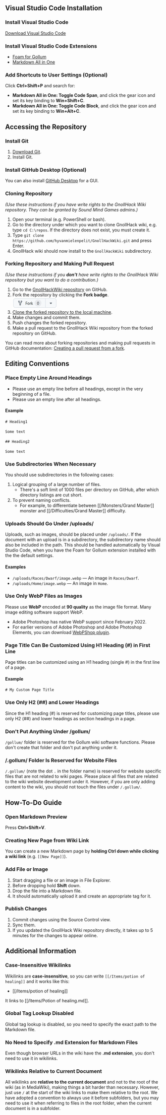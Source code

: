 ## Visual Studio Code Installation

### Install Visual Studio Code

[Download Visual Studio Code](https://code.visualstudio.com/)

### Install Visual Studio Code Extensions

- [Foam for Gollum](https://marketplace.visualstudio.com/items?itemName=Hyvnmielenpelitry.foam-vscode-gollum)
- [Markdown All in One](https://marketplace.visualstudio.com/items?itemName=yzhang.markdown-all-in-one)

### Add Shortcuts to User Settings (Optional)

Click **Ctrl+Shift+P** and search for:

- **Markdown All in One: Toggle Code Span**, and click the gear icon and set its key binding to **Win+Shift+C**.
- **Markdown All in One: Toggle Code Block**, and click the gear icon and set its key binding to **Win+Alt+C**.

## Accessing the Repository

### Install Git

1. [Download Git](https://git-scm.com/downloads). 
2. Install Git.

### Install GitHub Desktop (Optional)

You can also install [GitHub Desktop](https://desktop.github.com/download/) for a GUI.

### Cloning Repository

*(Use these instructions if you have write rights to the GnollHack Wiki repository. They can be granted by Sound Mind Games admins.)*

1. Open your terminal (e.g. PowerShell or bash).
2. Go to the directory under which you want to clone GnollHack wiki, e.g. type `cd C:\repos`. If the directory does not exist, you must create it.
3. Type `git clone https://github.com/hyvanmielenpelit/GnollHackWiki.git` and press Enter.
4. GnollHack wiki should now install to the `GnollHackWiki` subdirectory.

### Forking Repository and Making Pull Request

*(Use these instructions if you **don't** have write rights to the GnollHack Wiki repository but you want to do a contribution.)*

1. Go to the [GnollHackWiki repository](https://github.com/hyvanmielenpelit/GnollHackWiki) on GitHub.
2. Fork the repository by clicking the **Fork badge**. <br />
   <img src="/uploads/Editing Wiki with Visual Studio Code/github-fork.webp" alt="GitHub Fork" height="36" />
3. [Clone the forked repository to the local machine](https://docs.github.com/en/repositories/creating-and-managing-repositories/cloning-a-repository).
4. Make changes and commit them.
5. Push changes the forked repository.
6. Make a pull request to the GnollHack Wiki repository from the forked repository on GitHub.

You can read more about forking repositories and making pull requests in GitHub documentation: [Creating a pull request from a fork](https://docs.github.com/en/pull-requests/collaborating-with-pull-requests/proposing-changes-to-your-work-with-pull-requests/creating-a-pull-request-from-a-fork).

## Editing Conventions

### Place Empty Line Around Headings

- Please use an empty line before all headings, except in the very beginning of a file.
- Please use an empty line after all headings.

#### Example

```
# Heading1

Some text

## Heading2

Some text
```

### Use Subdirectories When Necessary

You should use subdirectories in the following cases:

1. Logical grouping of a large number of files.
   - There's a soft limit of 1000 files per directory on GitHub, after which directory listings are cut short.
2. To prevent naming conflicts.
   - For example, to differentiate between [[/Monsters/Grand Master]] monster and [[/Difficulties/Grand Master]] difficulty.

### Uploads Should Go Under /uploads/

Uploads, such as images, should be placed under `/uploads/`. If the document with an upload is in a subdirectory, the subdirectory name should also be included in the path. This should be handled automatically by Visual Studio Code, when you have the Foam for Gollum extension installed with the the default settings.

#### Examples

- `/uploads/Races/Dwarf/image.webp` — An image in `Races/Dwarf`.
- `/uploads/Home/image.webp` — An image in `Home`.

### Use Only WebP Files as Images

Please use **WebP** encoded at **90 quality** as the image file format. Many image editing software support WebP.

- Adobe Photoshop has native WebP support since February 2022.
- For earlier versions of Adobe Photoshop and Adobe Photoshop Elements, you can download [WebPShop plugin](https://github.com/webmproject/WebPShop).

### Page Title Can Be Customized Using H1 Heading (#) in First Line

Page titles can be customized using an H1 heading (single #) in the first line of a page.

#### Example

```
# My Custom Page Title
```

### Use Only H2 (##) and Lower Headings

Since the H1 heading (#) is reserved for customizing page titles, please use only H2 (##) and lower headings as section headings in a page.

### Don't Put Anything Under /gollum/

`/gollum/` folder is reserved for the Gollum wiki software functions. Please don't create that folder and don't put anything under it.

### /.gollum/ Folder Is Reserved for Website Files

`/.gollum/` (note the dot `.` in the folder name) is reserved for website specific files that are not related to wiki pages. Please place all files that are related to the wiki website development under it. However, if you are only adding content to the wiki, you should not touch the files under `/.gollum/`.

## How-To-Do Guide

### Open Markdown Preview

Press **Ctrl+Shift+V**.

### Creating New Page from Wiki Link

You can create a new Markdown page by **holding Ctrl down while clicking a wiki link** (e.g. `[[New Page]]`).

### Add File or Image

1. Start dragging a file or an image in File Explorer.
2. Before dropping hold **Shift** down.
3. Drop the file into a Markdown file.
4. It should automatically upload it and create an appropriate tag for it.

### Publish Changes

1. Commit changes using the Source Control view.
2. Sync them.
3. If you updated the GnollHack Wiki repository directly, it takes up to 5 minutes for the changes to appear online.

## Additional Information

### Case-Insensitive Wikilinks

Wikilinks are **case-insensitive**, so you can write `[[/Items/potion of healing]]` and it works like this:
- [[/Items/potion of healing]]

It links to [[/Items/Potion of healing.md]].
  
### Global Tag Lookup Disabled

Global tag lookup is disabled, so you need to specify the exact path to the Markdown file.

### No Need to Specify .md Extension for Markdown Files

Even though browser URLs in the wiki have the **.md extension**, you don't need to use it in wikilinks.

### Wikilinks Relative to Current Document

All wikilinks are **relative to the current document** and not to the root of the wiki (as in MediaWiki), making things a bit harder than necessary. However, just use `/` at the start of the wiki links to make them relative to the root. We have adopted a convention to always use it before subfolders, but you may need to use it when referring to files in the root folder, when the current document is in a subfolder.
